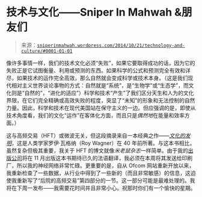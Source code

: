 <!--yml

分类：未分类

日期：2024-05-18 14:18:32

-->

# 技术与文化——Sniper In Mahwah &朋友们

> 来源：[`sniperinmahwah.wordpress.com/2014/10/21/technology-and-culture/#0001-01-01`](https://sniperinmahwah.wordpress.com/2014/10/21/technology-and-culture/#0001-01-01)

像许多事情一样，我们的技术文化必须“失败”，如果它要取得成功的话，因为它的失败正是它试图衡量、利用或预测的东西。如果科学的公式和预测完全有效和详尽，如果技术的运作完全高效，那么自然就会变成科学或技术本身。（这是我们现代相对主义世界谈论事物的方式：自然就是“系统”，是“生物学”或“生态学”，而文化则是“自然的”，“进化的适应”）科学和技术“产生”了我们区分天生和人为的文化界限，在它们完全精确或高效失败的程度，突显了“未知”的形象和无法控制的自然力量。因此，科学和技术在现代美国站在保守主义的一边。但应强调的是，即使从技术角度看，我们的文化“运作”在客体化方面，而且只是*偶然地*在能量和效率方面。）

这与高频交易（HFT）或微波无关，但这段摘录来自一本经典之作——*[文化的发明](http://press.uchicago.edu/ucp/books/book/chicago/I/bo3616748.html)*，这是人类学家罗伊·瓦格纳（Roy Wagner）在 40 年前所著。与这本书相比，虽然复杂但极其重要，我关于 HFT 的博文就像*米老鼠杂志*一样简单。由于我的[出版公司](http://www.zones-sensibles.org)将在 11 月出版这本书期待已久的法语翻译，我必须在本周将其发送给印刷厂，所以我的神经网络非常忙碌。更重要的是，自从 Ofcom 网站重新开放以来，我重新检查了一些数据，从行业中得到了一些新的（而且非常敏感）的信息，这迫使我重新写了“后院的高频交易”第四部分的一节。这一部分可能是最难处理的。我将在下周一发布——我需要花时间并且非常小心。祝那时你们有一个愉快的星期。

